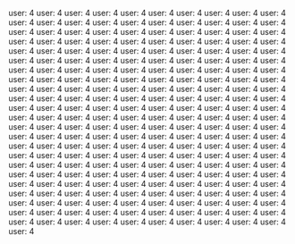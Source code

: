 user: 4
user: 4
user: 4
user: 4
user: 4
user: 4
user: 4
user: 4
user: 4
user: 4
user: 4
user: 4
user: 4
user: 4
user: 4
user: 4
user: 4
user: 4
user: 4
user: 4
user: 4
user: 4
user: 4
user: 4
user: 4
user: 4
user: 4
user: 4
user: 4
user: 4
user: 4
user: 4
user: 4
user: 4
user: 4
user: 4
user: 4
user: 4
user: 4
user: 4
user: 4
user: 4
user: 4
user: 4
user: 4
user: 4
user: 4
user: 4
user: 4
user: 4
user: 4
user: 4
user: 4
user: 4
user: 4
user: 4
user: 4
user: 4
user: 4
user: 4
user: 4
user: 4
user: 4
user: 4
user: 4
user: 4
user: 4
user: 4
user: 4
user: 4
user: 4
user: 4
user: 4
user: 4
user: 4
user: 4
user: 4
user: 4
user: 4
user: 4
user: 4
user: 4
user: 4
user: 4
user: 4
user: 4
user: 4
user: 4
user: 4
user: 4
user: 4
user: 4
user: 4
user: 4
user: 4
user: 4
user: 4
user: 4
user: 4
user: 4
user: 4
user: 4
user: 4
user: 4
user: 4
user: 4
user: 4
user: 4
user: 4
user: 4
user: 4
user: 4
user: 4
user: 4
user: 4
user: 4
user: 4
user: 4
user: 4
user: 4
user: 4
user: 4
user: 4
user: 4
user: 4
user: 4
user: 4
user: 4
user: 4
user: 4
user: 4
user: 4
user: 4
user: 4
user: 4
user: 4
user: 4
user: 4
user: 4
user: 4
user: 4
user: 4
user: 4
user: 4
user: 4
user: 4
user: 4
user: 4
user: 4
user: 4
user: 4
user: 4
user: 4
user: 4
user: 4
user: 4
user: 4
user: 4
user: 4
user: 4
user: 4
user: 4
user: 4
user: 4
user: 4
user: 4
user: 4
user: 4
user: 4
user: 4
user: 4
user: 4
user: 4
user: 4
user: 4
user: 4
user: 4
user: 4
user: 4
user: 4
user: 4
user: 4
user: 4
user: 4
user: 4
user: 4
user: 4
user: 4
user: 4
user: 4
user: 4
user: 4
user: 4
user: 4
user: 4
user: 4
user: 4
user: 4
user: 4
user: 4
user: 4
user: 4
user: 4
user: 4
user: 4
user: 4
user: 4
user: 4
user: 4
user: 4
user: 4
user: 4
user: 4
user: 4
user: 4
user: 4
user: 4
user: 4
user: 4
user: 4
user: 4
user: 4
user: 4
user: 4
user: 4
user: 4
user: 4
user: 4
user: 4
user: 4
user: 4
